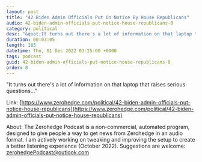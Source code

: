```yaml
---
layout: post
title: "42 Biden Admin Officials Put On Notice By House Republicans"
audio: 42-biden-admin-officials-put-notice-house-republicans-0
category: political
desc: "&quot;It turns out there's a lot of information on that laptop that raises serious questions...&quot;"
duration: 00:03:05
length: 185
datetime: Thu, 01 Dec 2022 03:25:00 +0000
tags: podcast
guid: 42-biden-admin-officials-put-notice-house-republicans-0
order: 0
---
```

&quot;It turns out there's a lot of information on that laptop that raises serious questions...&quot;

Link: [https://www.zerohedge.com/political/42-biden-admin-officials-put-notice-house-republicans](https://www.zerohedge.com/political/42-biden-admin-officials-put-notice-house-republicans)

About: The Zerohedge Podcast is a non-commercial, automated program, designed to give people a way to get news from Zerohedge in an audio format.  I am actively working on tweaking and improving the setup to create a better listening experience (October 2022).  Suggestions are welcome: [zerohedgePodcast@outlook.com](mailto:zerohedgePodcast@outlook.com)